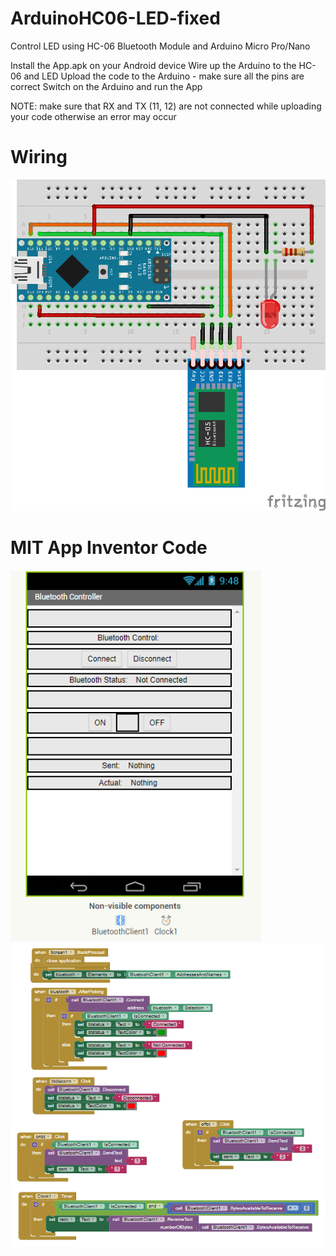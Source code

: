 # ArduinoHC06-LED-fixed
Control LED using HC-06 Bluetooth Module and Arduino Micro Pro/Nano

Install the App.apk on your Android device
Wire up the Arduino to the HC-06 and LED
Upload the code to the Arduino - make sure all the pins are correct
Switch on the Arduino and run the App

NOTE: make sure that RX and TX (11, 12) are not connected while uploading your code otherwise an error may occur

# Wiring

<img src="doc/wiring.png" width="600">

# MIT App Inventor Code

<img src="doc/layout.PNG" width="400">
<img src="doc/blocks.PNG" width="600">